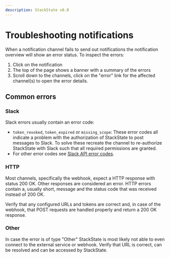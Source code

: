 ```yaml
---
description: StackState v6.0
---
```


# Troubleshooting notifications

When a notification channel fails to send out notifications the notification overview will show an error status. To inspect the errors:

1. Click on the notification
2. The top of the page shows a banner with a summary of the errors
3. Scroll down to the channels, click on the "error" link for the affected channel(s) to open the error details.


## Common errors

### Slack

Slack errors usually contain an error code:

* `token_revoked`, `token_expired` or `missing_scope`: These error codes all indicate a problem with the authorization of StackState to post messages to Slack. To solve these recreate the channel to re-authorize StackState with Slack such that all required permissions are granted.
* For other error codes see [Slack API error codes](https://api.slack.com/automation/cli/errors).

### HTTP

Most channels, specifically the webhook, expect a HTTP response with status 200 OK. Other responses are considered an error. HTTP errors contain a, usually short, message and the status code that was received instead of 200 OK.

Verify that any configured URLs and tokens are correct and, in case of the webhook, that POST requests are handled properly and return a 200 OK response.

### Other

In case the error is of type "Other" StackState is most likely not able to even connect to the external service or webhook. Verify that URL is correct, can be resolved and can be accessed by StackState.
